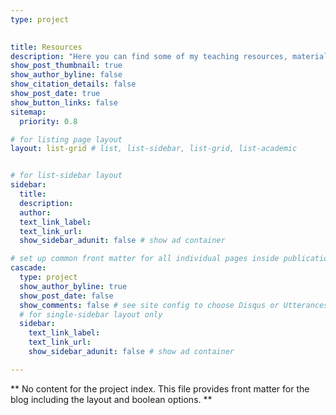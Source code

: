 ```yaml
---
type: project

  
title: Resources
description: "Here you can find some of my teaching resources, materials and other projects."
show_post_thumbnail: true
show_author_byline: false
show_citation_details: false
show_post_date: true
show_button_links: false
sitemap:
  priority: 0.8

# for listing page layout
layout: list-grid # list, list-sidebar, list-grid, list-academic


# for list-sidebar layout
sidebar: 
  title:
  description:
  author: 
  text_link_label:
  text_link_url:
  show_sidebar_adunit: false # show ad container

# set up common front matter for all individual pages inside publications/
cascade:  
  type: project
  show_author_byline: true
  show_post_date: false
  show_comments: false # see site config to choose Disqus or Utterances
  # for single-sidebar layout only
  sidebar:
    text_link_label:
    text_link_url: 
    show_sidebar_adunit: false # show ad container

---
```


** No content for the project index. This file provides front matter for the blog including the layout and boolean options. **
